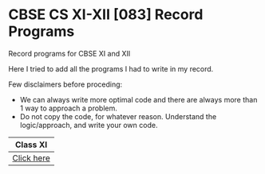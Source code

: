 # CBSE CS XI-XII [083] Record Programs

Record programs for CBSE XI and XII

Here I tried to add all the programs I had to write in my record.

Few disclaimers before proceding:

* We can always write more optimal code and there are always more than 1 way to approach a problem.
* Do not copy the code, for whatever reason. Understand the logic/approach, and write your own code.


| Class XI |
| - |
| [Click here](https://github.com/GauthamVarmaK/CBSE-XI-XII-Record-Programs/tree/main/Class%20XI) |
